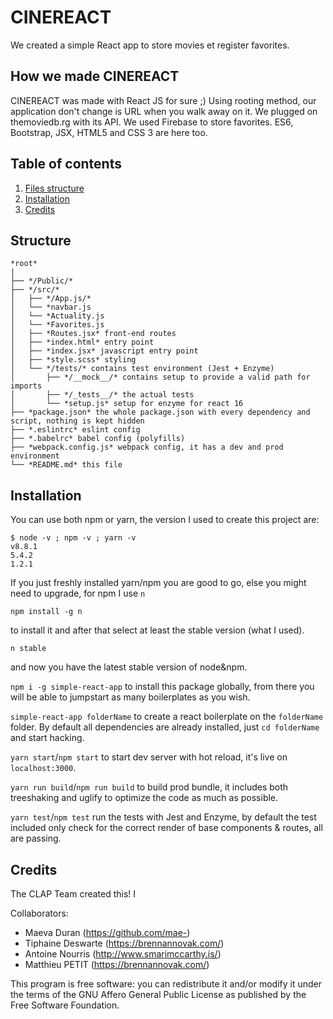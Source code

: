 # CINEREACT

We created a simple React app to store movies et register favorites.


## How we made CINEREACT

CINEREACT was made with React JS for sure ;) Using rooting method, our application don't change is URL when you walk away on it. 
We plugged on themoviedb.rg with its API. We used Firebase to store favorites.
ES6, Bootstrap, JSX, HTML5 and CSS 3 are here too.


## Table of contents

1.  [Files structure](https://github.com/WildCodeSchool/nantes-0918-javascript-clap#Structure)
2.  [Installation](https://github.com/WildCodeSchool/nantes-0918-javascript-clap#Installation)
3.  [Credits](https://github.com/WildCodeSchool/nantes-0918-javascript-clap#Credits)


## Structure

```
*root*
|
├── */Public/*
├── */src/*
│   ├── */App.js/* 
│   └── *navbar.js
│   └── *Actuality.js
│   └── *Favorites.js
│   ├── *Routes.jsx* front-end routes
│   ├── *index.html* entry point
│   ├── *index.jsx* javascript entry point
│   ├── *style.scss* styling
│   └── */tests/* contains test environment (Jest + Enzyme)
│       ├── */__mock__/* contains setup to provide a valid path for imports
│       ├── */_tests__/* the actual tests
│       └── *setup.js* setup for enzyme for react 16
├── *package.json* the whole package.json with every dependency and script, nothing is kept hidden
├── *.eslintrc* eslint config
├── *.babelrc* babel config (polyfills)
├── *webpack.config.js* webpack config, it has a dev and prod environment
└── *README.md* this file
```


## Installation

You can use both npm or yarn, the version I used to create this project are:

```
$ node -v ; npm -v ; yarn -v
v8.8.1
5.4.2
1.2.1

```

If you just freshly installed yarn/npm you are good to go, else you might need to upgrade, for npm I use  `n`

```
npm install -g n

```

to install it and after that select at least the stable version (what I used).

```
n stable

```

and now you have the latest stable version of node&npm.

`npm i -g simple-react-app`  to install this package globally, from there you will be able to jumpstart as many boilerplates as you wish.

`simple-react-app folderName`  to create a react boilerplate on the  `folderName`  folder. By default all dependencies are already installed, just  `cd folderName`  and start hacking.

`yarn start`/`npm start`  to start dev server with hot reload, it's live on  `localhost:3000`.

`yarn run build`/`npm run build`  to build prod bundle, it includes both treeshaking and uglify to optimize the code as much as possible.

`yarn test`/`npm test`  run the tests with Jest and Enzyme, by default the test included only check for the correct render of base components & routes, all are passing.


## Credits

The CLAP Team created this! I

Collaborators:

-   Maeva Duran (https://github.com/mae-)
-   Tiphaine Deswarte (https://brennannovak.com/)
-   Antoine Nourris (http://www.smarimccarthy.is/)
-   Matthieu PETIT (https://brennannovak.com/)



This program is free software: you can redistribute it and/or modify it under the terms of the GNU Affero General Public License as published by the Free Software Foundation. 
